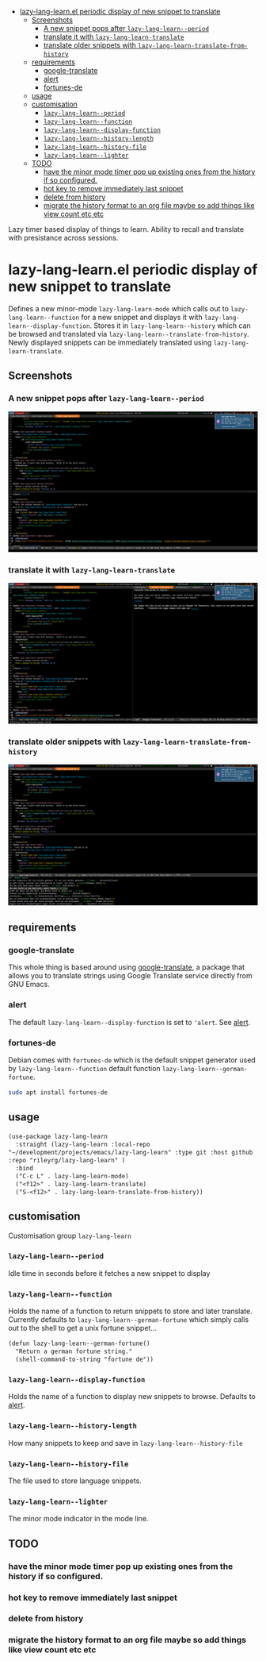 - [lazy-lang-learn.el periodic display of new snippet to translate](#orgdb75651)
  - [Screenshots](#org939d947)
    - [A new snippet pops after `lazy-lang-learn--period`](#org02e8518)
    - [translate it with `lazy-lang-learn-translate`](#orgb24155c)
    - [translate older snippets  with `lazy-lang-learn-translate-from-history`](#org0cf8ca9)
  - [requirements](#org572dd2d)
    - [google-translate](#orgb2b3352)
    - [alert](#org2f5d663)
    - [fortunes-de](#org9dd38ad)
  - [usage](#orgd2f932c)
  - [customisation](#org83cac14)
    - [`lazy-lang-learn--period`](#org1c4c1f4)
    - [`lazy-lang-learn--function`](#org39f625f)
    - [`lazy-lang-learn--display-function`](#orgb73fe5f)
    - [`lazy-lang-learn--history-length`](#org067a170)
    - [`lazy-lang-learn--history-file`](#org698eb27)
    - [`lazy-lang-learn--lighter`](#org8638d18)
  - [TODO](#org1990fc2)
    - [have the minor mode timer pop up existing ones from the history if so configured.](#org9eb4c18)
    - [hot key to remove immediately last snippet](#org13816a4)
    - [delete from history](#org1fb61a1)
    - [migrate the history format to an org file maybe so add things like view count etc etc](#org0623e83)

Lazy timer based display of things to learn. Ability to recall and translate with presistance across sessions.


<a id="orgdb75651"></a>

# lazy-lang-learn.el periodic display of new snippet to translate

Defines a new minor-mode `lazy-lang-learn-mode` which calls out to `lazy-lang-learn--function` for a new snippet and displays it with `lazy-lang-learn--display-function`. Stores it in `lazy-lang-learn--history` which can be browsed and translated via `lazy-lang-learn--translate-from-history`. Newly displayed snippets can be immediately translated using `lazy-lang-learn-translate`.


<a id="org939d947"></a>

## Screenshots


<a id="org02e8518"></a>

### A new snippet pops after `lazy-lang-learn--period`

![img](images/lazy-lang-learn--new.png "lazy-lang-learn display new snippet using alert library")


<a id="orgb24155c"></a>

### translate it with `lazy-lang-learn-translate`

![img](images/lazy-lang-learn--translate.png "lazy-lang-learn translate latest snippet")


<a id="org0cf8ca9"></a>

### translate older snippets  with `lazy-lang-learn-translate-from-history`

![img](images/lazy-lang-learn--translate-from-history.png "lazy-lang-learn translate from history")


<a id="org572dd2d"></a>

## requirements


<a id="orgb2b3352"></a>

### google-translate

This whole thing is based around using [google-translate](https://github.com/atykhonov/google-translate), a package that allows you to translate strings using Google Translate service directly from GNU Emacs.


<a id="org2f5d663"></a>

### alert

The default `lazy-lang-learn--display-function` is set to `'alert`. See [alert](https://github.com/jwiegley/alert).


<a id="org9dd38ad"></a>

### fortunes-de

Debian comes with `fortunes-de` which is the default snippet generator used by `lazy-lang-learn--function` default function `lazy-lang-learn--german-fortune`.

```bash
sudo apt install fortunes-de
```


<a id="orgd2f932c"></a>

## usage

```emacs-lisp
(use-package lazy-lang-learn
  :straight (lazy-lang-learn :local-repo "~/development/projects/emacs/lazy-lang-learn" :type git :host github :repo "rileyrg/lazy-lang-learn" )
  :bind
  ("C-c L" . lazy-lang-learn-mode)
  ("<f12>" . lazy-lang-learn-translate)
  ("S-<f12>" . lazy-lang-learn-translate-from-history))
```


<a id="org83cac14"></a>

## customisation

Customisation group `lazy-lang-learn`


<a id="org1c4c1f4"></a>

### `lazy-lang-learn--period`

Idle time in seconds before it fetches a new snippet to display


<a id="org39f625f"></a>

### `lazy-lang-learn--function`

Holds the name of a function to return snippets to store and later translate. Currently defaults to `lazy-lang-learn--german-fortune` which simply calls out to the shell to get a unix fortune snippet&#x2026;

```emacs-lisp
(defun lazy-lang-learn--german-fortune()
  "Return a german fortune string."
  (shell-command-to-string "fortune de"))
```


<a id="orgb73fe5f"></a>

### `lazy-lang-learn--display-function`

Holds the name of a function to display new snippets to browse. Defaults to [alert](https://github.com/jwiegley/alert).


<a id="org067a170"></a>

### `lazy-lang-learn--history-length`

How many snippets to keep and save in `lazy-lang-learn--history-file`


<a id="org698eb27"></a>

### `lazy-lang-learn--history-file`

The file used to store language snippets.


<a id="org8638d18"></a>

### `lazy-lang-learn--lighter`

The minor mode indicator in the mode line.


<a id="org1990fc2"></a>

## TODO


<a id="org9eb4c18"></a>

### have the minor mode timer pop up existing ones from the history if so configured.


<a id="org13816a4"></a>

### hot key to remove immediately last snippet


<a id="org1fb61a1"></a>

### delete from history


<a id="org0623e83"></a>

### migrate the history format to an org file maybe so add things like view count etc etc
